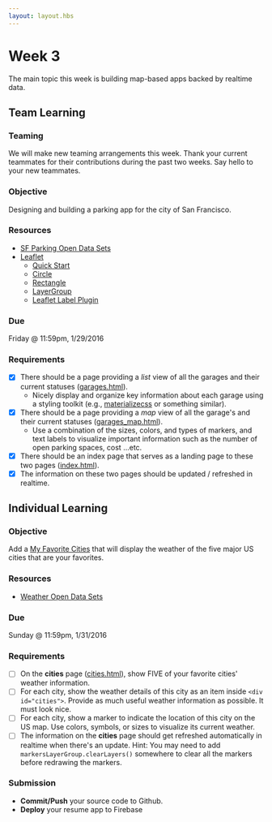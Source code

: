 ```yaml
---
layout: layout.hbs
---
```


# Week 3

The main topic this week is building map-based apps backed by realtime data.

## Team Learning

### Teaming

We will make new teaming arrangements this week. Thank your current teammates
for their contributions during the past two weeks.  Say hello to your new teammates.

### Objective

Designing and building a parking app for the city of San Francisco.

### Resources

* [SF Parking Open Data Sets](https://www.firebase.com/docs/open-data/parking.html)
* [Leaflet](http://leafletjs.com/)
  * [Quick Start](http://leafletjs.com/examples/quick-start.html)
  * [Circle](http://leafletjs.com/reference.html#circle)
  * [Rectangle](http://leafletjs.com/reference.html#rectangle)
  * [LayerGroup](http://leafletjs.com/reference.html#layergroup)
  * [Leaflet Label Plugin](https://github.com/Leaflet/Leaflet.label)

### Due

Friday @ 11:59pm, 1/29/2016

### Requirements

* [X] There should be a page providing a _list_ view of all the garages and
their current statuses ([garages.html](/apps/parking/garages.html)).
  * Nicely display and organize key information about each garage using
  a styling toolkit (e.g., [materializecss](http://materializecss.com/) or something similar).
* [X] There should be a page providing a _map_ view of all the garage's and
their current statuses ([garages_map.html](/apps/parking/garages_map.html)).
  * Use a combination of the sizes, colors, and types of markers, and text labels to visualize
  important information such as the number of open parking spaces, cost ...etc.
* [X] There should be an index page that serves as a landing page to these
two pages ([index.html](/apps/parking/index.html)).
* [X] The information on these two pages should be updated / refreshed in realtime.

## Individual Learning

### Objective

Add a [My Favorite Cities](/apps/resume/cities.html) that will display the
weather of the five major US cities that are your favorites.

### Resources

* [Weather Open Data Sets](https://www.firebase.com/docs/open-data/weather.html)

### Due

Sunday @ 11:59pm, 1/31/2016

### Requirements

* [ ] On the __cities__ page ([cities.html](/apps/resume/cities.html)), show FIVE of your favorite cities' weather information.
* [ ] For each city, show the weather details of this city as an item inside
`<div id="cities">`. Provide as much useful weather information as possible. It must look nice.
* [ ] For each city, show a marker to indicate the location of this city on the
US map. Use colors, symbols, or sizes to visualize its current weather.
* [ ] The information on the __cities__ page should get refreshed automatically
in realtime when there's an update. Hint: You may need to add `markersLayerGroup.clearLayers()`
somewhere to clear all the markers before redrawing the markers.

### Submission

* __Commit/Push__ your source code to Github.
* __Deploy__ your resume app to Firebase
